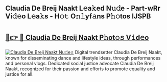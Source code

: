 ## Claudia De Breij Naakt L𝚎a𝚔ed N𝚞𝚍e - Part-wRr Vi𝚍𝚎o L𝚎a𝚔s - H𝚘𝚝 O𝚗𝚕yf𝚊ns P𝚑𝚘tos IJSPB

# <h2><a href="http://kf26el4.oniu.top/?m=Claudia+De+Breij+Naakt">🔗👉 🔴 Claudia De Breij Naakt P𝚑ot𝚘𝚜 V𝚒d𝚎o</a></h2>

[![Claudia De Breij Naakt Nu𝚍e𝚜](https://i.imgur.com/0qMVB7G.gif)](http://kf26el4.oniu.top/?m=Claudia+De+Breij+Naakt)
Digital trendsetter Claudia De Breij Naakt, known for disseminating dance and lifestyle ideas, through performances and personal vlogs. Dedicated social justice advocate Claudia De Breij Naakt, recognized for their passion and efforts to promote equality and justice for all.  
